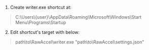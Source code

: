 1. Create writer.exe shortcut at:

> C:\Users\\{user}\AppData\Roaming\Microsoft\Windows\Start Menu\Programs\Startup

2. Edit shortcut's target with below:

> path\to\RawAccel\writer.exe "path\to\RawAccel\settings.json"
